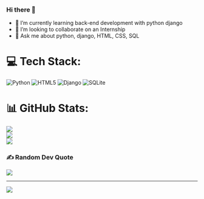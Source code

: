 ### Hi there 👋



- 🌱 I’m currently learning back-end development with python django
- 👯 I’m looking to collaborate on an Internship
- 💬 Ask me about python, django, HTML, CSS, SQL 


# 💻 Tech Stack:
![Python](https://img.shields.io/badge/python-3670A0?style=flat&logo=python&logoColor=ffdd54) ![HTML5](https://img.shields.io/badge/html5-%23E34F26.svg?style=flat&logo=html5&logoColor=white) ![Django](https://img.shields.io/badge/django-%23092E20.svg?style=flat&logo=django&logoColor=white) ![SQLite](https://img.shields.io/badge/sqlite-%2307405e.svg?style=flat&logo=sqlite&logoColor=white)

# 📊 GitHub Stats:
![](https://github-readme-stats.vercel.app/api?username=arminshfatemi&theme=graywhite&hide_border=false&include_all_commits=false&count_private=false)<br/>
![](https://github-readme-streak-stats.herokuapp.com/?user=arminshfatemi&theme=graywhite&hide_border=false)<br/>
![](https://github-readme-stats.vercel.app/api/top-langs/?username=arminshfatemi&theme=graywhite&hide_border=false&include_all_commits=false&count_private=false&layout=compact)

### ✍️ Random Dev Quote
![](https://quotes-github-readme.vercel.app/api?type=horizontal&theme=radical)

---
[![](https://visitcount.itsvg.in/api?id=arminshfatemi&icon=3&color=1)](https://visitcount.itsvg.in)


